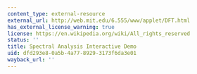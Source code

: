 ```yaml
---
content_type: external-resource
external_url: http://web.mit.edu/6.555/www/applet/DFT.html
has_external_license_warning: true
license: https://en.wikipedia.org/wiki/All_rights_reserved
status: ''
title: Spectral Analysis Interactive Demo
uid: dfd293e8-0a5b-4a77-8929-3173f6da3e01
wayback_url: ''
---
```

